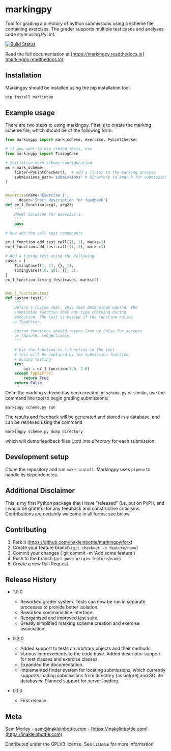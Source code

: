 # markingpy
Tool for grading a directory of python submissions using a scheme file containing exercises. The grader supports multiple test cases and analyses code style using PyLint.

[![Build Status](https://travis-ci.com/inakleinbottle/markingpy.svg?branch=master)](https://travis-ci.com/inakleinbottle/markingpy) 

Read the full documentation at [https://markingpy.readthedocs.io](markingpy.readthedocs.io).

## Installation
Markingpy should be installed using the pip installation tool.

```sh
pip install markingpy
```

## Example usage
There are two steps to using markingpy. First is to create the marking scheme file, which should be of the following form:

```python
from markingpy import mark_scheme, exercise, PyLintChecker

# If you want to use timing tests, use 
from markingpy import TimingCase

# Initialise mark scheme configuration.
ms = mark_scheme(
    linter=PyLintChecker(),  # add a linter to the marking process
	submissions_path='submissions' # Directory to search for submissions
)


@exercise(name='Exercise 1',
	  descr='Short description for feedback')
def ex_1_function(arg1, arg2):
	"""
	Model solution for exercise 1.
	"""
	pass

# Now add the call test components

ex_1_function.add_test_call((1, 1), marks=1)
ex_1_function.add_test.call((1, 2), marks=1)

# Add a timing test using the following
cases = [
	TimingCase((1, 1), {}, 1),
	TimingCase((10, 10), {}, 3),
]
ex_1_function.timing_test(cases, marks=2)


@ex_1_function.test
def custom_test():
	"""
	Define a custom test. This test determines whether the
	submission function does any type checking during
	execution. The test is passed if the function raises
	a TypeError.

	Custom functions should return True or False for success
	or failure, respectively.
	"""
	
	# Use the function ex_1_function in the test
	# this will be replaced by the submission function
	# during testing
	try:
		out = ex_1_function(1.0, 2.0)
	except TypeError:
		return True
	return False
```

Once the marking scheme has been created, in `scheme.py` or similar, use the command line tool to begin grading submissions:
```
markingy scheme.py run
```
The results and feedback will be generated and stored in a database, and can be retrieved using the command
```
markingpy scheme.py dump directory
```
which will dump feedback files (.txt) into *directory* for each submission.

## Development setup
Clone the repository and run ``make install``. Markingpy uses ``pipenv`` to handle its dependencies.

## Additional Disclaimer
This is my first Python package that I have "released" (i.e. put on PyPI), and I would be grateful for any feedback and constructive criticisms. Contributions are certainly welcome in all forms; see below.

## Contributing

1. Fork it (<https://github.com/inakleinbottle/markingpy/fork>)
2. Create your feature branch (`git checkout -b feature/name`)
3. Commit your changes (`git commit -m 'Add some feature')
4. Push to the branch (`git push origin feature/name`)
5. Create a new Pull Request.

## Release History

 * 1.0.0
    * Reworked grader system. Tests can now be run in separate processes to provide better isolation.
    * Reworked command line interface.
    * Reorganised and improved test suite.
    * Greatly simplified marking scheme creation and exercise association.

 * 0.2.0
	* Added support to tests on arbitrary objects and their methods.
	* Various improvements to the code base. Added descriptor support
	  for test classes and exercise classes.
	* Expanded the documentation.
	* Implemented finder system for locating submissions, which currently
	  supports loading submissions from directory (as before) and SQLite 
	  databases. Planned support for server loading.

 * 0.1.0
	* First release

## Meta

Sam Morley - sam@inakleinbottle.com - [https://inakelinbottle.com](https://inakleinbottle.com)

Distributed under the GPLV3 license. See ``LICENSE`` for more information.

